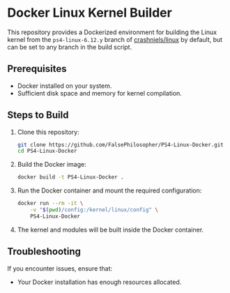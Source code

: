 # Docker Linux Kernel Builder

This repository provides a Dockerized environment for building the Linux kernel from the `ps4-linux-6.12.y` branch of [crashniels/linux](https://github.com/crashniels/linux) by default, but can be set to any branch in the build script.

## Prerequisites

- Docker installed on your system.
- Sufficient disk space and memory for kernel compilation.

## Steps to Build

1. Clone this repository:
   ```bash
   git clone https://github.com/FalsePhilosopher/PS4-Linux-Docker.git
   cd PS4-Linux-Docker
   ```

2. Build the Docker image:
   ```bash
   docker build -t PS4-Linux-Docker .
   ```

3. Run the Docker container and mount the required configuration:
   ```bash
   docker run --rm -it \
       -v "$(pwd)/config:/kernel/linux/config" \
       PS4-Linux-Docker
   ```

4. The kernel and modules will be built inside the Docker container.

## Troubleshooting

If you encounter issues, ensure that:
- Your Docker installation has enough resources allocated.